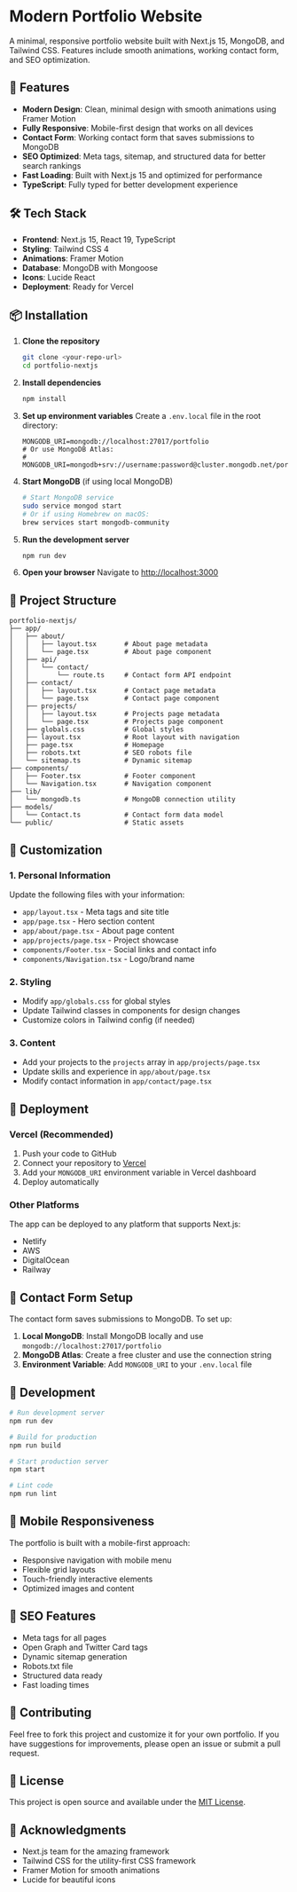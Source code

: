 # Modern Portfolio Website

A minimal, responsive portfolio website built with Next.js 15, MongoDB, and Tailwind CSS. Features include smooth animations, working contact form, and SEO optimization.

## 🚀 Features

- **Modern Design**: Clean, minimal design with smooth animations using Framer Motion
- **Fully Responsive**: Mobile-first design that works on all devices
- **Contact Form**: Working contact form that saves submissions to MongoDB
- **SEO Optimized**: Meta tags, sitemap, and structured data for better search rankings
- **Fast Loading**: Built with Next.js 15 and optimized for performance
- **TypeScript**: Fully typed for better development experience

## 🛠 Tech Stack

- **Frontend**: Next.js 15, React 19, TypeScript
- **Styling**: Tailwind CSS 4
- **Animations**: Framer Motion
- **Database**: MongoDB with Mongoose
- **Icons**: Lucide React
- **Deployment**: Ready for Vercel

## 📦 Installation

1. **Clone the repository**
   ```bash
   git clone <your-repo-url>
   cd portfolio-nextjs
   ```

2. **Install dependencies**
   ```bash
   npm install
   ```

3. **Set up environment variables**
   Create a `.env.local` file in the root directory:
   ```env
   MONGODB_URI=mongodb://localhost:27017/portfolio
   # Or use MongoDB Atlas:
   # MONGODB_URI=mongodb+srv://username:password@cluster.mongodb.net/portfolio
   ```

4. **Start MongoDB** (if using local MongoDB)
   ```bash
   # Start MongoDB service
   sudo service mongod start
   # Or if using Homebrew on macOS:
   brew services start mongodb-community
   ```

5. **Run the development server**
   ```bash
   npm run dev
   ```

6. **Open your browser**
   Navigate to [http://localhost:3000](http://localhost:3000)

## 📁 Project Structure

```
portfolio-nextjs/
├── app/
│   ├── about/
│   │   ├── layout.tsx       # About page metadata
│   │   └── page.tsx         # About page component
│   ├── api/
│   │   └── contact/
│   │       └── route.ts     # Contact form API endpoint
│   ├── contact/
│   │   ├── layout.tsx       # Contact page metadata
│   │   └── page.tsx         # Contact page component
│   ├── projects/
│   │   ├── layout.tsx       # Projects page metadata
│   │   └── page.tsx         # Projects page component
│   ├── globals.css          # Global styles
│   ├── layout.tsx           # Root layout with navigation
│   ├── page.tsx             # Homepage
│   ├── robots.txt           # SEO robots file
│   └── sitemap.ts           # Dynamic sitemap
├── components/
│   ├── Footer.tsx           # Footer component
│   └── Navigation.tsx       # Navigation component
├── lib/
│   └── mongodb.ts           # MongoDB connection utility
├── models/
│   └── Contact.ts           # Contact form data model
└── public/                  # Static assets
```

## 🎨 Customization

### 1. Personal Information
Update the following files with your information:
- `app/layout.tsx` - Meta tags and site title
- `app/page.tsx` - Hero section content
- `app/about/page.tsx` - About page content
- `app/projects/page.tsx` - Project showcase
- `components/Footer.tsx` - Social links and contact info
- `components/Navigation.tsx` - Logo/brand name

### 2. Styling
- Modify `app/globals.css` for global styles
- Update Tailwind classes in components for design changes
- Customize colors in Tailwind config (if needed)

### 3. Content
- Add your projects to the `projects` array in `app/projects/page.tsx`
- Update skills and experience in `app/about/page.tsx`
- Modify contact information in `app/contact/page.tsx`

## 🚀 Deployment

### Vercel (Recommended)
1. Push your code to GitHub
2. Connect your repository to [Vercel](https://vercel.com)
3. Add your `MONGODB_URI` environment variable in Vercel dashboard
4. Deploy automatically

### Other Platforms
The app can be deployed to any platform that supports Next.js:
- Netlify
- AWS
- DigitalOcean
- Railway

## 📧 Contact Form Setup

The contact form saves submissions to MongoDB. To set up:

1. **Local MongoDB**: Install MongoDB locally and use `mongodb://localhost:27017/portfolio`
2. **MongoDB Atlas**: Create a free cluster and use the connection string
3. **Environment Variable**: Add `MONGODB_URI` to your `.env.local` file

## 🔧 Development

```bash
# Run development server
npm run dev

# Build for production
npm run build

# Start production server
npm start

# Lint code
npm run lint
```

## 📱 Mobile Responsiveness

The portfolio is built with a mobile-first approach:
- Responsive navigation with mobile menu
- Flexible grid layouts
- Touch-friendly interactive elements
- Optimized images and content

## 🎯 SEO Features

- Meta tags for all pages
- Open Graph and Twitter Card tags
- Dynamic sitemap generation
- Robots.txt file
- Structured data ready
- Fast loading times

## 🤝 Contributing

Feel free to fork this project and customize it for your own portfolio. If you have suggestions for improvements, please open an issue or submit a pull request.

## 📄 License

This project is open source and available under the [MIT License](LICENSE).

## 🙏 Acknowledgments

- Next.js team for the amazing framework
- Tailwind CSS for the utility-first CSS framework
- Framer Motion for smooth animations
- Lucide for beautiful icons
